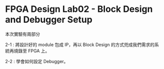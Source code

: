 FPGA Design Lab02 - Block Design and Debugger Setup
===================================================
本次實驗有兩部分

2-1 : 將設計好的 module 包成 IP，再以 Block Design 的方式兜成我們需求的系統再燒錄至 FPGA 上。

2-2 : 學會如何設定 Debugger。
